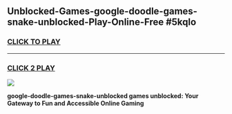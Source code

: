
## Unblocked-Games-google-doodle-games-snake-unblocked-Play-Online-Free #5kqlo
<h3>
<a href="https://us.freeplayer.one?title=google-doodle-games-snake-unblocked&ref=10M">CLICK TO PLAY</a></h3>
<hr>

<h3>
<a href="https://us.freeplayer.one?title=google-doodle-games-snake-unblocked&ref=10M">CLICK 2 PLAY</a>
  
</h3>

<a href="https://us.freeplayer.one?title=google-doodle-games-snake-unblocked&ref=10M"><img src="https://clearcache.store/games.png"></a>


**google-doodle-games-snake-unblocked games unblocked: Your Gateway to Fun and Accessible Online Gaming**
